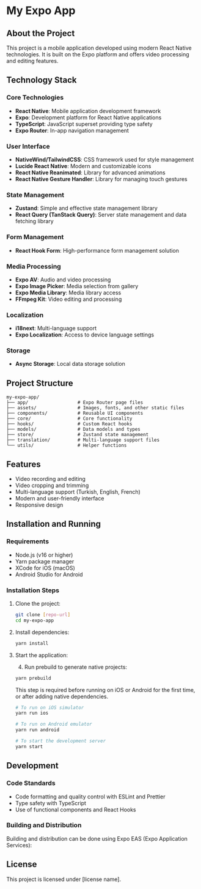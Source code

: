 # My Expo App

## About the Project

This project is a mobile application developed using modern React Native technologies. It is built on the Expo platform and offers video processing and editing features.

## Technology Stack

### Core Technologies

- **React Native**: Mobile application development framework
- **Expo**: Development platform for React Native applications
- **TypeScript**: JavaScript superset providing type safety
- **Expo Router**: In-app navigation management

### User Interface

- **NativeWind/TailwindCSS**: CSS framework used for style management
- **Lucide React Native**: Modern and customizable icons
- **React Native Reanimated**: Library for advanced animations
- **React Native Gesture Handler**: Library for managing touch gestures

### State Management

- **Zustand**: Simple and effective state management library
- **React Query (TanStack Query)**: Server state management and data fetching library

### Form Management

- **React Hook Form**: High-performance form management solution

### Media Processing

- **Expo AV**: Audio and video processing
- **Expo Image Picker**: Media selection from gallery
- **Expo Media Library**: Media library access
- **FFmpeg Kit**: Video editing and processing

### Localization

- **i18next**: Multi-language support
- **Expo Localization**: Access to device language settings

### Storage

- **Async Storage**: Local data storage solution

## Project Structure

```
my-expo-app/
├── app/                  # Expo Router page files
├── assets/               # Images, fonts, and other static files
├── components/           # Reusable UI components
├── core/                 # Core functionality
├── hooks/                # Custom React hooks
├── models/               # Data models and types
├── store/                # Zustand state management
├── translation/          # Multi-language support files
└── utils/                # Helper functions
```

## Features

- Video recording and editing
- Video cropping and trimming
- Multi-language support (Turkish, English, French)
- Modern and user-friendly interface
- Responsive design

## Installation and Running

### Requirements

- Node.js (v16 or higher)
- Yarn package manager
- XCode for iOS (macOS)
- Android Studio for Android

### Installation Steps

1. Clone the project:

   ```bash
   git clone [repo-url]
   cd my-expo-app
   ```

2. Install dependencies:

   ```bash
   yarn install
   ```

3. Start the application:

   4. Run prebuild to generate native projects:

   ```bash
   yarn prebuild
   ```

   This step is required before running on iOS or Android for the first time, or after adding native dependencies.

   ```bash
   # To run on iOS simulator
   yarn run ios

   # To run on Android emulator
   yarn run android

   # To start the development server
   yarn start
   ```

## Development

### Code Standards

- Code formatting and quality control with ESLint and Prettier
- Type safety with TypeScript
- Use of functional components and React Hooks

### Building and Distribution

Building and distribution can be done using Expo EAS (Expo Application Services):

## License

This project is licensed under [license name].
